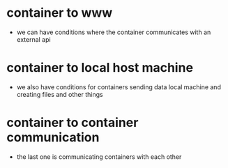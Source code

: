 # container to www

- we can have conditions where the container communicates with an external api

# container to local host machine

- we also have conditions for containers sending data local machine and creating files and other things

# container to container communication

- the last one is communicating containers with each other